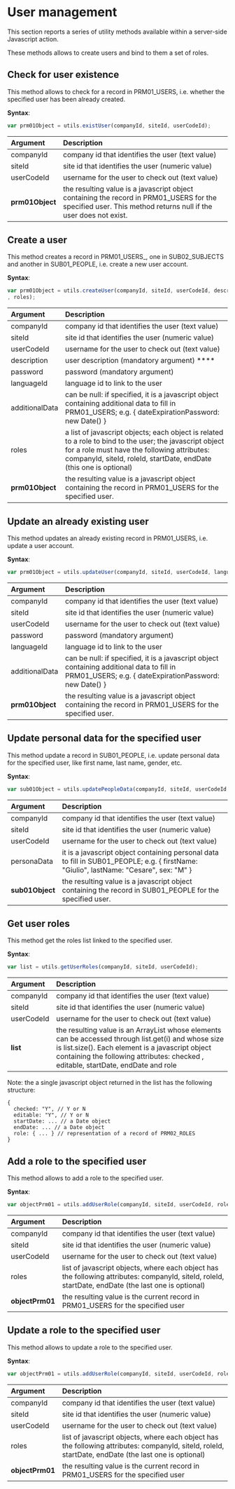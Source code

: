 # User management

This section reports a series of utility methods available within a server-side Javascript action.

These methods allows to create users and bind to them a set of roles.

## Check for user existence

This method allows to check for a record in PRM01\_USERS, i.e. whether the specified user has been already created.

**Syntax**:

```javascript
var prm01Object = utils.existUser(companyId, siteId, userCodeId);
```

| Argument | Description |
| :--- | :--- |
| companyId | company id that identifies the user \(text value\) |
| siteId | site id that identifies the user \(numeric value\) |
| userCodeId | username for the user to check out \(text value\) |
| **prm01Object** | the resulting value is a javascript object containing the record in PRM01\_USERS for the specified user. This method returns null if the user does not exist. |

## Create a user

This method creates a record in PRM01_USERS_, one in SUB02\_SUBJECTS and another in SUB01\_PEOPLE, i.e. create a new user account.

**Syntax**:

```javascript
var prm01Object = utils.createUser(companyId, siteId, userCodeId, description, password, languageId, additionalData
, roles);
```

| Argument | Description |
| :--- | :--- |
| companyId | company id that identifies the user \(text value\) |
| siteId | site id that identifies the user \(numeric value\) |
| userCodeId | username for the user to check out \(text value\) |
| description | user description \(mandatory argument\) **** |
| password | password \(mandatory argument\) |
| languageId | language id to link to the user |
| additionalData | can be null: if specified, it is a javascript object containing additional data to fill in PRM01\_USERS; e.g. { dateExpirationPassword: new Date\(\) } |
| roles | a list of javascript objects; each object is related to a role to bind to the user; the javascript object for a role must have the following attributes: companyId, siteId, roleId, startDate, endDate \(this one is optional\) |
| **prm01Object** | the resulting value is a javascript object containing the record in PRM01\_USERS for the specified user. |

## Update an already existing user

This method updates an already existing record in PRM01\_USERS, i.e. update a user account.

**Syntax**:

```javascript
var prm01Object = utils.updateUser(companyId, siteId, userCodeId, languageId, additionalData);
```

| Argument | Description |
| :--- | :--- |
| companyId | company id that identifies the user \(text value\) |
| siteId | site id that identifies the user \(numeric value\) |
| userCodeId | username for the user to check out \(text value\) |
| password | password \(mandatory argument\) |
| languageId | language id to link to the user |
| additionalData | can be null: if specified, it is a javascript object containing additional data to fill in PRM01\_USERS; e.g. { dateExpirationPassword: new Date\(\) } |
| **prm01Object** | the resulting value is a javascript object containing the record in PRM01\_USERS for the specified user. |

## Update personal data for the specified user

This method update a record in SUB01\_PEOPLE, i.e. update personal data for the specified user, like first name, last name, gender, etc.

**Syntax**:

```javascript
var sub01Object = utils.updatePeopleData(companyId, siteId, userCodeId, personalData);
```

| Argument | Description |
| :--- | :--- |
| companyId | company id that identifies the user \(text value\) |
| siteId | site id that identifies the user \(numeric value\) |
| userCodeId | username for the user to check out \(text value\) |
| personaData | it is a javascript object containing personal data to fill in SUB01\_PEOPLE; e.g. { firstName: "Giulio", lastName: "Cesare", sex: "M" } |
| **sub01Object** | the resulting value is a javascript object containing the record in SUB01\_PEOPLE for the specified user. |

## Get user roles

This method get the roles list linked to the specified user.

**Syntax**:

```javascript
var list = utils.getUserRoles(companyId, siteId, userCodeId);
```

| Argument | Description |
| :--- | :--- |
| companyId | company id that identifies the user \(text value\) |
| siteId | site id that identifies the user \(numeric value\) |
| userCodeId | username for the user to check out \(text value\) |
| **list** | the resulting value is an ArrayList whose elements can be accessed through list.get\(i\) and whose size is list.size\(\). Each element is a javascript object containing the following attributes: checked , editable, startDate, endDate and role |

Note: the a single javascript object returned in the list has the following structure:

```text
{
  checked: "Y", // Y or N
  editable: "Y", // Y or N
  startDate: ... // a Date object
  endDate: ... // a Date object
  role: { ... } // representation of a record of PRM02_ROLES
}
```

## Add a role to the specified user

This method allows to add a role to the specified user.

**Syntax**:

```javascript
var objectPrm01 = utils.addUserRole(companyId, siteId, userCodeId, roles);
```

| Argument | Description |
| :--- | :--- |
| companyId | company id that identifies the user \(text value\) |
| siteId | site id that identifies the user \(numeric value\) |
| userCodeId | username for the user to check out \(text value\) |
| roles | list of javascript objects, where each object has the following attributes: companyId, siteId, roleId, startDate, endDate \(the last one is optional\) |
| **objectPrm01** | the resulting value is the current record in PRM01\_USERS for the specified user |

## Update a role to the specified user

This method allows to update a role to the specified user.

**Syntax**:

```javascript
var objectPrm01 = utils.addUserRole(companyId, siteId, userCodeId, roles);
```

| Argument | Description |
| :--- | :--- |
| companyId | company id that identifies the user \(text value\) |
| siteId | site id that identifies the user \(numeric value\) |
| userCodeId | username for the user to check out \(text value\) |
| roles | list of javascript objects, where each object has the following attributes: companyId, siteId, roleId, startDate, endDate \(the last one is optional\) |
| **objectPrm01** | the resulting value is the current record in PRM01\_USERS for the specified user |


